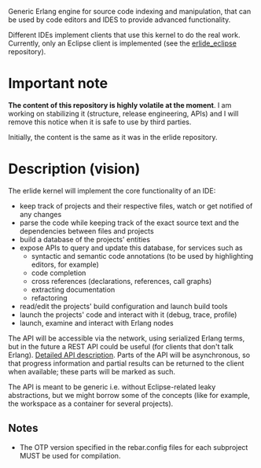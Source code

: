 Generic Erlang engine for source code indexing and manipulation, that can be used by code editors and IDES to provide advanced functionality.

Different IDEs implement clients that use this kernel to do the real work. Currently, only an Eclipse client is implemented (see the [erlide_eclipse](https://github.com/erlang/erlide_eclipse) repository).

# Important note

**The content of this repository is highly volatile at the moment**. I am working on stabilizing it (structure, release engineering, APIs) and I will remove this notice when it is safe to use by third parties.

Initially, the content is the same as it was in the erlide repository.

# Description (vision)

The erlide kernel will implement the core functionality of an IDE:
- keep track of projects and their respective files, watch or get notified of any changes
- parse the code while keeping track of the exact source text and the dependencies between files and projects
- build a database of the projects' entities
- expose APIs to query and update this database, for services such as
  - syntactic and semantic code annotations (to be used by highlighting editors, for example)
  - code completion
  - cross references (declarations, references, call graphs)
  - extracting documentation
  - refactoring
- read/edit the projects' build configuration and launch build tools
- launch the projects' code and interact with it (debug, trace, profile)
- launch, examine and interact with Erlang nodes

The API will be accessible via the network, using serialized Erlang terms, but in the future a REST API could be useful (for clients that don't talk Erlang). [Detailed API description](API.md). Parts of the API will be asynchronous, so that progress information and partial results can be returned to the client when available; these parts will be marked as such.

The API is meant to be generic i.e. without Eclipse-related leaky abstractions, but we might borrow some of the concepts (like for example, the workspace as a container for several projects).

## Notes

* The OTP version specified in the rebar.config files for each subproject MUST be used for compilation.
